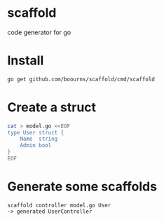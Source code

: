 # scaffold
code generator for go

# Install
```bash
go get github.com/boourns/scaffold/cmd/scaffold
```

# Create a struct
```bash
cat > model.go <<EOF
type User struct {
	Name  string
	Admin bool
}
EOF
```

# Generate some scaffolds
```
scaffold controller model.go User
-> generated UserController
```
